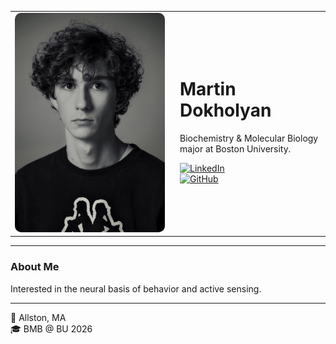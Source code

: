 <table>
  <tr>
    <td width="250">
      <img src="unnamed.jpg" width="240" style="border-radius: 10px;">
    </td>
    <td>
      <h1>Martin Dokholyan</h1>
      <p>Biochemistry & Molecular Biology major at Boston University.</p>
      <p>
        <a href="https://www.linkedin.com/in/mvdokh/">
          <img src="https://img.shields.io/badge/LinkedIn-mvdokh-blue?style=flat&logo=linkedin" alt="LinkedIn">
        </a>
        <br>
        <a href="https://github.com/mvdokh">
          <img src="https://img.shields.io/badge/GitHub-mvdokh-black?style=flat&logo=github" alt="GitHub">
        </a>
      </p>
    </td>
  </tr>
</table>

---

### About Me
Interested in the neural basis of behavior and active sensing.

---

📍 Allston, MA  
🎓 BMB @ BU 2026

